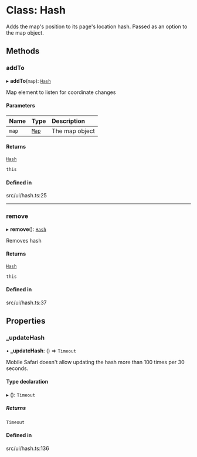 # Class: Hash

Adds the map's position to its page's location hash.
Passed as an option to the map object.

## Methods

### addTo

▸ **addTo**(`map`): [`Hash`](Hash.md)

Map element to listen for coordinate changes

#### Parameters

| Name | Type | Description |
| :------ | :------ | :------ |
| `map` | [`Map`](Map.md) | The map object |

#### Returns

[`Hash`](Hash.md)

`this`

#### Defined in

src/ui/hash.ts:25

___

### remove

▸ **remove**(): [`Hash`](Hash.md)

Removes hash

#### Returns

[`Hash`](Hash.md)

`this`

#### Defined in

src/ui/hash.ts:37

## Properties

### \_updateHash

• **\_updateHash**: () => `Timeout`

Mobile Safari doesn't allow updating the hash more than 100 times per 30 seconds.

#### Type declaration

▸ (): `Timeout`

##### Returns

`Timeout`

#### Defined in

src/ui/hash.ts:136
